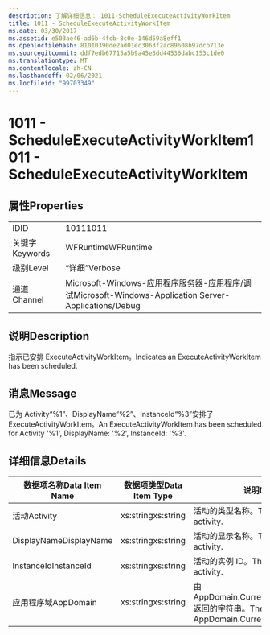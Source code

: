 ```yaml
---
description: 了解详细信息： 1011-ScheduleExecuteActivityWorkItem
title: 1011 - ScheduleExecuteActivityWorkItem
ms.date: 03/30/2017
ms.assetid: e503ae46-ad6b-4fcb-8c0e-146d59a8eff1
ms.openlocfilehash: 81010390de2ad01ec3063f2ac89608b97dcb713e
ms.sourcegitcommit: ddf7edb67715a5b9a45e3dd44536dabc153c1de0
ms.translationtype: MT
ms.contentlocale: zh-CN
ms.lasthandoff: 02/06/2021
ms.locfileid: "99703349"
---
```

# <a name="1011---scheduleexecuteactivityworkitem"></a><span data-ttu-id="c7762-103">1011 - ScheduleExecuteActivityWorkItem</span><span class="sxs-lookup"><span data-stu-id="c7762-103">1011 - ScheduleExecuteActivityWorkItem</span></span>

## <a name="properties"></a><span data-ttu-id="c7762-104">属性</span><span class="sxs-lookup"><span data-stu-id="c7762-104">Properties</span></span>  
  
|||  
|-|-|  
|<span data-ttu-id="c7762-105">ID</span><span class="sxs-lookup"><span data-stu-id="c7762-105">ID</span></span>|<span data-ttu-id="c7762-106">1011</span><span class="sxs-lookup"><span data-stu-id="c7762-106">1011</span></span>|  
|<span data-ttu-id="c7762-107">关键字</span><span class="sxs-lookup"><span data-stu-id="c7762-107">Keywords</span></span>|<span data-ttu-id="c7762-108">WFRuntime</span><span class="sxs-lookup"><span data-stu-id="c7762-108">WFRuntime</span></span>|  
|<span data-ttu-id="c7762-109">级别</span><span class="sxs-lookup"><span data-stu-id="c7762-109">Level</span></span>|<span data-ttu-id="c7762-110">“详细”</span><span class="sxs-lookup"><span data-stu-id="c7762-110">Verbose</span></span>|  
|<span data-ttu-id="c7762-111">通道</span><span class="sxs-lookup"><span data-stu-id="c7762-111">Channel</span></span>|<span data-ttu-id="c7762-112">Microsoft-Windows-应用程序服务器-应用程序/调试</span><span class="sxs-lookup"><span data-stu-id="c7762-112">Microsoft-Windows-Application Server-Applications/Debug</span></span>|  
  
## <a name="description"></a><span data-ttu-id="c7762-113">说明</span><span class="sxs-lookup"><span data-stu-id="c7762-113">Description</span></span>  

 <span data-ttu-id="c7762-114">指示已安排 ExecuteActivityWorkItem。</span><span class="sxs-lookup"><span data-stu-id="c7762-114">Indicates an ExecuteActivityWorkItem has been scheduled.</span></span>  
  
## <a name="message"></a><span data-ttu-id="c7762-115">消息</span><span class="sxs-lookup"><span data-stu-id="c7762-115">Message</span></span>  

 <span data-ttu-id="c7762-116">已为 Activity“%1”、DisplayName“%2”、InstanceId“%3”安排了 ExecuteActivityWorkItem。</span><span class="sxs-lookup"><span data-stu-id="c7762-116">An ExecuteActivityWorkItem has been scheduled for Activity '%1', DisplayName: '%2', InstanceId: '%3'.</span></span>  
  
## <a name="details"></a><span data-ttu-id="c7762-117">详细信息</span><span class="sxs-lookup"><span data-stu-id="c7762-117">Details</span></span>  
  
|<span data-ttu-id="c7762-118">数据项名称</span><span class="sxs-lookup"><span data-stu-id="c7762-118">Data Item Name</span></span>|<span data-ttu-id="c7762-119">数据项类型</span><span class="sxs-lookup"><span data-stu-id="c7762-119">Data Item Type</span></span>|<span data-ttu-id="c7762-120">说明</span><span class="sxs-lookup"><span data-stu-id="c7762-120">Description</span></span>|  
|--------------------|--------------------|-----------------|  
|<span data-ttu-id="c7762-121">活动</span><span class="sxs-lookup"><span data-stu-id="c7762-121">Activity</span></span>|<span data-ttu-id="c7762-122">xs:string</span><span class="sxs-lookup"><span data-stu-id="c7762-122">xs:string</span></span>|<span data-ttu-id="c7762-123">活动的类型名称。</span><span class="sxs-lookup"><span data-stu-id="c7762-123">The type name of the activity.</span></span>|  
|<span data-ttu-id="c7762-124">DisplayName</span><span class="sxs-lookup"><span data-stu-id="c7762-124">DisplayName</span></span>|<span data-ttu-id="c7762-125">xs:string</span><span class="sxs-lookup"><span data-stu-id="c7762-125">xs:string</span></span>|<span data-ttu-id="c7762-126">活动的显示名称。</span><span class="sxs-lookup"><span data-stu-id="c7762-126">The display name of the activity.</span></span>|  
|<span data-ttu-id="c7762-127">InstanceId</span><span class="sxs-lookup"><span data-stu-id="c7762-127">InstanceId</span></span>|<span data-ttu-id="c7762-128">xs:string</span><span class="sxs-lookup"><span data-stu-id="c7762-128">xs:string</span></span>|<span data-ttu-id="c7762-129">活动的实例 ID。</span><span class="sxs-lookup"><span data-stu-id="c7762-129">The instance id of the activity.</span></span>|  
|<span data-ttu-id="c7762-130">应用程序域</span><span class="sxs-lookup"><span data-stu-id="c7762-130">AppDomain</span></span>|<span data-ttu-id="c7762-131">xs:string</span><span class="sxs-lookup"><span data-stu-id="c7762-131">xs:string</span></span>|<span data-ttu-id="c7762-132">由 AppDomain.CurrentDomain.FriendlyName 返回的字符串。</span><span class="sxs-lookup"><span data-stu-id="c7762-132">The string returned by AppDomain.CurrentDomain.FriendlyName.</span></span>|
